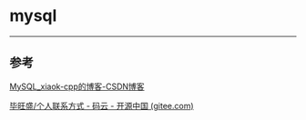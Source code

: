# mysql

---





## 参考

[MySQL_xiaok-cpp的博客-CSDN博客](https://blog.csdn.net/qq_72157449/category_12344760.html)



[毕旺盛/个人联系方式 - 码云 - 开源中国 (gitee.com)](https://gitee.com/biwangsheng/personal/tree/master/)